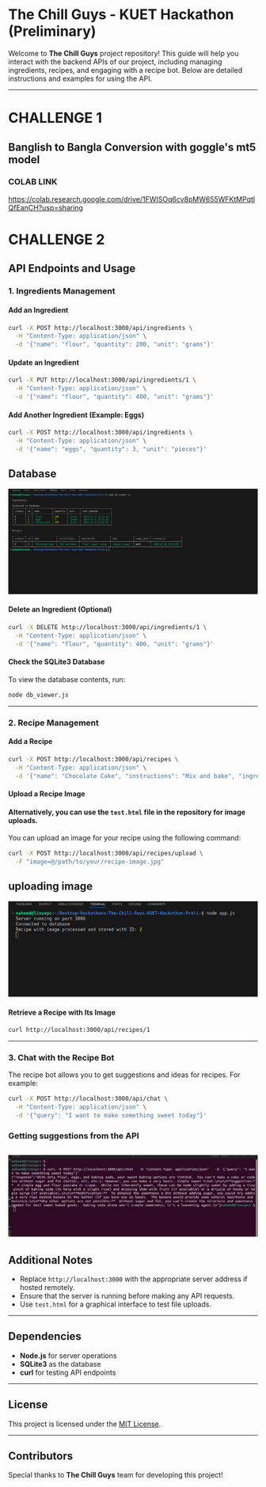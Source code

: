 # The Chill Guys - KUET Hackathon (Preliminary)

Welcome to **The Chill Guys** project repository! This guide will help you interact with the backend APIs of our project, including managing ingredients, recipes, and engaging with a recipe bot. Below are detailed instructions and examples for using the API.

---

# **CHALLENGE 1**

## Banglish to Bangla Conversion with goggle's mt5 model

### COLAB LINK

⁦https://colab.research.google.com/drive/1FWISOq6cv8pMW655WFKtMPqtlQfEanCH?usp=sharing

# **CHALLENGE 2**

## API Endpoints and Usage

### 1. **Ingredients Management**

#### Add an Ingredient

```bash
curl -X POST http://localhost:3000/api/ingredients \
  -H "Content-Type: application/json" \
  -d '{"name": "flour", "quantity": 200, "unit": "grams"}'
```

#### Update an Ingredient

```bash
curl -X PUT http://localhost:3000/api/ingredients/1 \
  -H "Content-Type: application/json" \
  -d '{"name": "flour", "quantity": 400, "unit": "grams"}'
```

#### Add Another Ingredient (Example: Eggs)

```bash
curl -X POST http://localhost:3000/api/ingredients \
  -H "Content-Type: application/json" \
  -d '{"name": "eggs", "quantity": 3, "unit": "pieces"}'
```

## Database

![Alt Text](ss/1.png)

#### Delete an Ingredient (Optional)

```bash
curl -X DELETE http://localhost:3000/api/ingredients/1 \
  -H "Content-Type: application/json" \
  -d '{"name": "flour", "quantity": 400, "unit": "grams"}'
```

#### Check the SQLite3 Database

To view the database contents, run:

```bash
node db_viewer.js
```

---

### 2. **Recipe Management**

#### Add a Recipe

```bash
curl -X POST http://localhost:3000/api/recipes \
  -H "Content-Type: application/json" \
  -d '{"name": "Chocolate Cake", "instructions": "Mix and bake", "ingredients": "flour, sugar, cocoa", "tags": "dessert,sweet"}'
```

#### Upload a Recipe Image

#### Alternatively, you can use the `test.html` file in the repository for image uploads.

You can upload an image for your recipe using the following command:

```bash
curl -X POST http://localhost:3000/api/recipes/upload \
  -F "image=@/path/to/your/recipe-image.jpg"
```

## uploading image

![Alt Text](ss/2.png)

#### Retrieve a Recipe with Its Image

```bash
curl http://localhost:3000/api/recipes/1
```

---

### 3. **Chat with the Recipe Bot**

The recipe bot allows you to get suggestions and ideas for recipes. For example:

```bash
curl -X POST http://localhost:3000/api/chat \
  -H "Content-Type: application/json" \
  -d '{"query": "I want to make something sweet today"}'
```

### Getting suggestions from the API

## ![Alt Text](ss/3.png)

## Additional Notes

- Replace `http://localhost:3000` with the appropriate server address if hosted remotely.
- Ensure that the server is running before making any API requests.
- Use `test.html` for a graphical interface to test file uploads.

---

## Dependencies

- **Node.js** for server operations
- **SQLite3** as the database
- **curl** for testing API endpoints

---

## License

This project is licensed under the [MIT License](LICENSE).

---

## Contributors

Special thanks to **The Chill Guys** team for developing this project!
